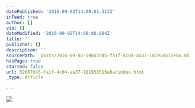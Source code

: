 ```yaml
---
datePublished: '2016-09-02T14:08:01.513Z'
inFeed: true
author: []
via: {}
dateModified: '2016-09-02T14:08:00.804Z'
title: ''
publisher: {}
description: ''
sourcePath: _posts/2016-09-02-59667d45-fa1f-4c04-aa37-181956515e8a.md
hasPage: true
starred: false
url: 59667d45-fa1f-4c04-aa37-181956515e8a/index.html
_type: Article

---
```

![](https://the-grid-user-content.s3-us-west-2.amazonaws.com/e137a62b-1955-414b-b379-3e1aec5d50ba.jpg)